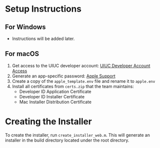
# Setup Instructions

## For Windows

- Instructions will be added later.

## For macOS

1. Get access to the UIUC developer account: [UIUC Developer Account Access](https://otm.illinois.edu/disclose-protect/mobile-application-development)
2. Generate an app-specific password: [Apple Support](https://support.apple.com/en-us/102654)
3. Create a copy of the `apple_template.env` file and rename it to `apple.env`
4. Install all certificates from `certs.zip` that the team maintains:
   - Developer ID Application Certificate
   - Developer ID Installer Certificate
   - Mac Installer Distribution Certificate

# Creating the Installer

To create the installer, run `create_installer_web.m`. This will generate an installer in the build directory located under the root directory.